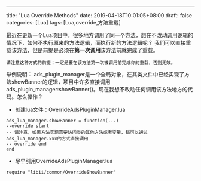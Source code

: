 ---
title: "Lua Override Methods"
date: 2019-04-18T10:01:05+08:00
draft: false
categories: [Lua]
tags: [Lua,override,方法重载]


最近在更新一个Lua项目中，很多地方调用了同一个方法，想在不改动调用逻辑的情况下，如何不执行原来的方法逻辑，而执行新的方法逻辑呢？
我们可以直接重载该方法，但是前提是必须在**第一次调用**该方法前就完成了重载。

```
请注意这种方式的前提：一定是要在该方法第一次被调用前完成你的重载，否则无效。
```

举例说明： ads_plugin_manager是一个全局对象，在其类文件中已经实现了方法showBanner的逻辑，项目中许多直接调用ads_plugin_manager:showBanner()。现在我想不改动任何调用该方法地方的代码。怎么操作？

* 创建lua文件：OverrideAdsPluginManager.lua

``` shell
ads_lua_manager.showBanner = function(...)
--override start
-- 请注意，如果方法实现需要访问类的其他方法或者变量，都可以通过ads_lua_manager.xxx的方式直接调用
-- override end
end
```
* 尽早引用OverrideAdsPluginManager.lua

```
require "libii/common/OverrideShowBanner"
```
